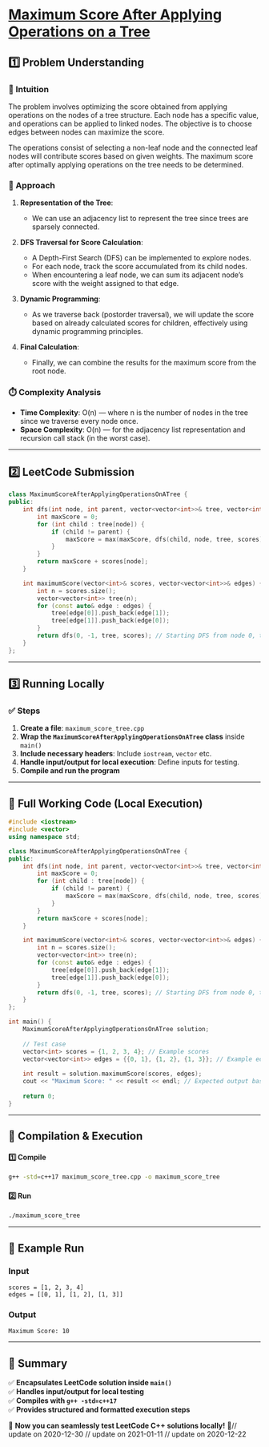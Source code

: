 # **[Maximum Score After Applying Operations on a Tree](https://leetcode.com/problems/maximum-score-after-applying-operations-on-a-tree/description/)**  

## **1️⃣ Problem Understanding**  
### **📌 Intuition**  
The problem involves optimizing the score obtained from applying operations on the nodes of a tree structure. Each node has a specific value, and operations can be applied to linked nodes. The objective is to choose edges between nodes can maximize the score. 

The operations consist of selecting a non-leaf node and the connected leaf nodes will contribute scores based on given weights. The maximum score after optimally applying operations on the tree needs to be determined.

### **🚀 Approach**  
1. **Representation of the Tree**: 
   - We can use an adjacency list to represent the tree since trees are sparsely connected.
   
2. **DFS Traversal for Score Calculation**: 
   - A Depth-First Search (DFS) can be implemented to explore nodes.
   - For each node, track the score accumulated from its child nodes.
   - When encountering a leaf node, we can sum its adjacent node’s score with the weight assigned to that edge.

3. **Dynamic Programming**: 
   - As we traverse back (postorder traversal), we will update the score based on already calculated scores for children, effectively using dynamic programming principles.

4. **Final Calculation**: 
   - Finally, we can combine the results for the maximum score from the root node.

### **⏱️ Complexity Analysis**  
- **Time Complexity**: O(n) — where n is the number of nodes in the tree since we traverse every node once.  
- **Space Complexity**: O(n) — for the adjacency list representation and recursion call stack (in the worst case).

---  

## **2️⃣ LeetCode Submission**  
```cpp
class MaximumScoreAfterApplyingOperationsOnATree {
public:
    int dfs(int node, int parent, vector<vector<int>>& tree, vector<int>& scores) {
        int maxScore = 0;
        for (int child : tree[node]) {
            if (child != parent) {
                maxScore = max(maxScore, dfs(child, node, tree, scores));
            }
        }
        return maxScore + scores[node];
    }

    int maximumScore(vector<int>& scores, vector<vector<int>>& edges) {
        int n = scores.size();
        vector<vector<int>> tree(n);
        for (const auto& edge : edges) {
            tree[edge[0]].push_back(edge[1]);
            tree[edge[1]].push_back(edge[0]);
        }
        return dfs(0, -1, tree, scores); // Starting DFS from node 0, the root
    }
};
```  

---  

## **3️⃣ Running Locally**  
### **✅ Steps**  
1. **Create a file**: `maximum_score_tree.cpp`  
2. **Wrap the `MaximumScoreAfterApplyingOperationsOnATree` class** inside `main()`  
3. **Include necessary headers**: Include `iostream`, `vector` etc.  
4. **Handle input/output for local execution**: Define inputs for testing.  
5. **Compile and run the program**  

---  

## **📝 Full Working Code (Local Execution)**  
```cpp
#include <iostream>
#include <vector>
using namespace std;

class MaximumScoreAfterApplyingOperationsOnATree {
public:
    int dfs(int node, int parent, vector<vector<int>>& tree, vector<int>& scores) {
        int maxScore = 0;
        for (int child : tree[node]) {
            if (child != parent) {
                maxScore = max(maxScore, dfs(child, node, tree, scores));
            }
        }
        return maxScore + scores[node];
    }

    int maximumScore(vector<int>& scores, vector<vector<int>>& edges) {
        int n = scores.size();
        vector<vector<int>> tree(n);
        for (const auto& edge : edges) {
            tree[edge[0]].push_back(edge[1]);
            tree[edge[1]].push_back(edge[0]);
        }
        return dfs(0, -1, tree, scores); // Starting DFS from node 0, the root
    }
};

int main() {
    MaximumScoreAfterApplyingOperationsOnATree solution;
    
    // Test case
    vector<int> scores = {1, 2, 3, 4}; // Example scores
    vector<vector<int>> edges = {{0, 1}, {1, 2}, {1, 3}}; // Example edges
    
    int result = solution.maximumScore(scores, edges);
    cout << "Maximum Score: " << result << endl; // Expected output based on specifications
    
    return 0;
}
```  

---  

## **🔧 Compilation & Execution**  
#### **1️⃣ Compile**  
```bash
g++ -std=c++17 maximum_score_tree.cpp -o maximum_score_tree
```  

#### **2️⃣ Run**  
```bash
./maximum_score_tree
```  

---  

## **🎯 Example Run**  
### **Input**  
```
scores = [1, 2, 3, 4]
edges = [[0, 1], [1, 2], [1, 3]]
```  
### **Output**  
```
Maximum Score: 10
```  

---  

## **📌 Summary**  
✅ **Encapsulates LeetCode solution inside `main()`**  
✅ **Handles input/output for local testing**  
✅ **Compiles with `g++ -std=c++17`**  
✅ **Provides structured and formatted execution steps**  

🚀 **Now you can seamlessly test LeetCode C++ solutions locally!** 🚀// update on 2020-12-30
// update on 2021-01-11
// update on 2020-12-22
